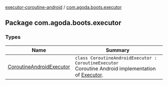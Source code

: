 [executor-coroutine-android](../index.md) / [com.agoda.boots.executor](./index.md)

## Package com.agoda.boots.executor

### Types

| Name | Summary |
|---|---|
| [CoroutineAndroidExecutor](-coroutine-android-executor/index.md) | `class CoroutineAndroidExecutor : CoroutineExecutor`<br>Coroutine Android implementation of [Executor](#). |
